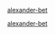 [alexander-bet](https://alexanderbet.github.io/rsschool-cv/cv)

[alexander-bet](https://alexanderbet.github.io/rsschool-cv/)  